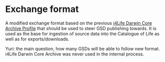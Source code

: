 # Exchange format
A modified exchange format based on the previous [i4Life Darwin Core Archive Profile](https://doi.org/10.5281/zenodo.20237) that should be used to steer GSD publishing towards.
It is used as the base for ingestion of source data into the Catalogue of Life as well as for exports/downloads.

Yuri: the main question, how many GSDs will be able to follow new format. i4Life Darwin Core Archive was never used in the internal process. 
